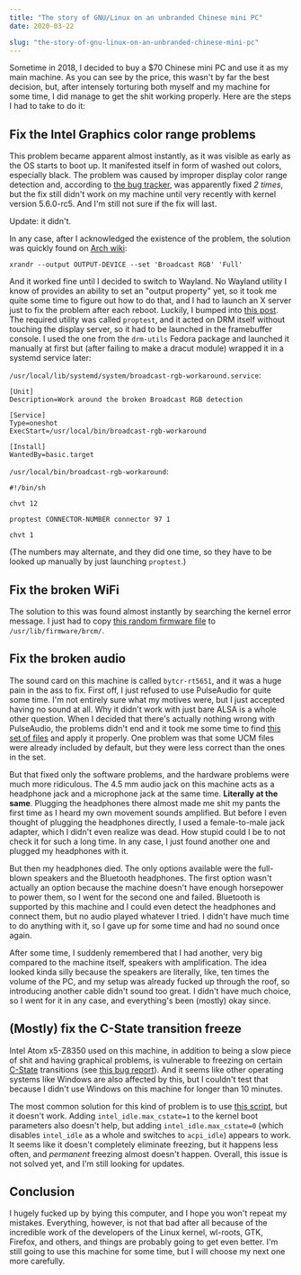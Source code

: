 ```yaml
---
title: "The story of GNU/Linux on an unbranded Chinese mini PC"
date: 2020-03-22

slug: "the-story-of-gnu-linux-on-an-unbranded-chinese-mini-pc"
---
```


Sometime in 2018, I decided to buy a $70 Chinese mini PC and use it as
my main machine. As you can see by the price, this wasn't by far the
best decision, but, after intensely torturing both myself and my
machine for some time, I did manage to get the shit working properly.
Here are the steps I had to take to do it:

## Fix the Intel Graphics color range problems

This problem became apparent almost instantly, as it was visible as
early as the OS starts to boot up. It manifested itself in form of
washed out colors, especially black. The problem was caused by
improper display color range detection and, according to [the bug
tracker], was apparently fixed *2 times*, but the fix still didn't
work on my machine until very recently with kernel version 5.6.0-rc5.
And I'm still not sure if the fix will last.

[the bug tracker]: https://bugs.freedesktop.org/show_bug.cgi?id=108821

Update: it didn't.

In any case, after I acknowledged the existence of the problem, the
solution was quickly found on [Arch wiki]:

[Arch wiki]: https://wiki.archlinux.org/index.php/Intel_graphics#Weathered_colors_(color_range_problems)

```
xrandr --output OUTPUT-DEVICE --set 'Broadcast RGB' 'Full'
```

And it worked fine until I decided to switch to Wayland. No Wayland
utility I know of provides an ability to set an "output property" yet,
so it took me quite some time to figure out how to do that, and I had
to launch an X server just to fix the problem after each reboot.
Luckily, I bumped into [this post]. The required utility was called
`proptest`, and it acted on DRM itself without touching the display
server, so it had to be launched in the framebuffer console. I used
the one from the `drm-utils` Fedora package and launched it manually
at first but (after failing to make a dracut module) wrapped it in a
systemd service later:

[this post]: https://www.brad-x.com/2017/08/07/quick-tip-setting-the-color-space-value-in-wayland/

`/usr/local/lib/systemd/system/broadcast-rgb-workaround.service`:

```
[Unit]
Description=Work around the broken Broadcast RGB detection

[Service]
Type=oneshot
ExecStart=/usr/local/bin/broadcast-rgb-workaround

[Install]
WantedBy=basic.target
```

`/usr/local/bin/broadcast-rgb-workaround`:

```
#!/bin/sh

chvt 12

proptest CONNECTOR-NUMBER connector 97 1

chvt 1
```

(The numbers may alternate, and they did one time, so they have to be
looked up manually by just launching `proptest`.)

## Fix the broken WiFi

The solution to this was found almost instantly by searching the
kernel error message. I just had to copy [this random firmware file]
to `/usr/lib/firmware/brcm/`.

[this random firmware file]: https://raw.githubusercontent.com/RPi-Distro/firmware-nonfree/master/brcm/brcmfmac43455-sdio.txt

## Fix the broken audio

The sound card on this machine is called `bytcr-rt5651`, and it was a
huge pain in the ass to fix. First off, I just refused to use
PulseAudio for quite some time. I'm not entirely sure what my motives
were, but I just accepted having no sound at all. Why it didn't work
with just bare ALSA is a whole other question. When I decided that
there's actually nothing wrong with PulseAudio, the problems didn't
end and it took me some time to find [this set of files] and apply it
properly. One problem was that some UCM files were already included by
default, but they were less correct than the ones in the set.

[this set of files]: https://github.com/plbossart/UCM/tree/master/bytcr-rt5651

But that fixed only the software problems, and the hardware problems
were much more ridiculous. The 4.5 mm audio jack on this machine acts
as a headphone jack and a microphone jack at the same time.
**Literally at the same**. Plugging the headphones there almost made
me shit my pants the first time as I heard my own movement sounds
amplified. But before I even thought of plugging the headphones
directly, I used a female-to-male jack adapter, which I didn't even
realize was dead. How stupid could I be to not check it for such a
long time. In any case, I just found another one and plugged my
headphones with it.

But then my headphones died. The only options available were the
full-blown speakers and the Bluetooth headphones. The first option
wasn't actually an option because the machine doesn't have enough
horsepower to power them, so I went for the second one and failed.
Bluetooth is supported by this machine and I could even detect the
headphones and connect them, but no audio played whatever I tried. I
didn't have much time to do anything with it, so I gave up for some
time and had no sound once again.

After some time, I suddenly remembered that I had another, very big
compared to the machine itself, speakers with amplification. The idea
looked kinda silly because the speakers are literally, like, ten times
the volume of the PC, and my setup was already fucked up through the
roof, so introducing another cable didn't sound too great. I didn't
have much choice, so I went for it in any case, and everything's been
(mostly) okay since.

## (Mostly) fix the C-State transition freeze

Intel Atom x5-Z8350 used on this machine, in addition to being a slow
piece of shit and having graphical problems, is vulnerable to freezing
on certain [C-State] transitions (see [this bug report]). And it seems
like other operating systems like Windows are also affected by this,
but I couldn't test that because I didn't use Windows on this machine
for longer than 10 minutes.

[this bug report]: https://bugzilla.kernel.org/show_bug.cgi?id=109051
[C-State]: https://en.wikipedia.org/wiki/Advanced_Configuration_and_Power_Interface#Processor_states

The most common solution for this kind of problem is to use [this
script], but it doesn't work. Adding `intel_idle.max_cstate=1` to the
kernel boot parameters also doesn't help, but adding
`intel_idle.max_cstate=0` (which disables `intel_idle` as a whole and
switches to `acpi_idle`) appears to work. It seems like it doesn't
completely eliminate freezing, but it happens less often, and
*permanent* freezing almost doesn't happen. Overall, this issue is not
solved yet, and I'm still looking for updates.

[this script]: https://bugzilla.kernel.org/attachment.cgi?id=223851

## Conclusion

I hugely fucked up by bying this computer, and I hope you won't repeat
my mistakes. Everything, however, is not that bad after all because of
the incredible work of the developers of the Linux kernel, wl-roots,
GTK, Firefox, and others, and things are probably going to get even
better. I'm still going to use this machine for some time, but I will
choose my next one more carefully.
